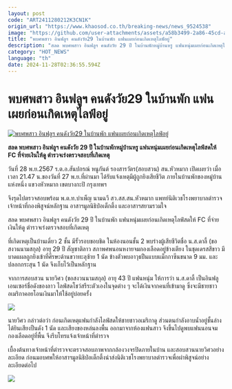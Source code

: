```yaml
---
layout: post
code: "ART2411280212K3CN1K"
origin_url: "https://www.khaosod.co.th/breaking-news/news_9524538"
image: "https://github.com/user-attachments/assets/a58b3499-2a86-45cd-a149-0fbb84def47d"
title: "พบศพสาว อินฟลูฯ คนดังวัย29 ในบ้านพัก แฟนเผยก่อนเกิดเหตุไลฟ์อยู่"
description: "สลด พบศพสาว อินฟลูฯ คนดังวัย 29 ปี ในบ้านพักหมู่บ้านหรู แฟนหนุ่มเผยก่อนเกิดเหตุไลฟ์สดให้ FC ที่จ่ายเงินให้ดู ตำรวจเร่งตรวจสอบที่เกิดเหตุ"
category: "HOT_NEWS"
language: "th"
date: 2024-11-28T02:36:55.594Z
---
```


# พบศพสาว อินฟลูฯ คนดังวัย29 ในบ้านพัก แฟนเผยก่อนเกิดเหตุไลฟ์อยู่

[![พบศพสาว อินฟลูฯ คนดังวัย29 ในบ้านพัก แฟนเผยก่อนเกิดเหตุไลฟ์อยู่](https://www.khaosod.co.th/wpapp/uploads/2024/11/Influencer-1.jpg "พบศพสาว อินฟลูฯ คนดังวัย29 ในบ้านพัก แฟนเผยก่อนเกิดเหตุไลฟ์อยู่")](https://www.khaosod.co.th/wpapp/uploads/2024/11/Influencer-1.jpg)

**สลด พบศพสาว อินฟลูฯ คนดังวัย 29 ปี ในบ้านพักหมู่บ้านหรู แฟนหนุ่มเผยก่อนเกิดเหตุไลฟ์สดให้ FC ที่จ่ายเงินให้ดู ตำรวจเร่งตรวจสอบที่เกิดเหตุ**

วันที่ 28 พ.ย.2567 ร.ต.อ.สันปกรณ์ หนูกันต์ รองสารวัตร(สอบสวน) สน.หัวหมาก เปิดเผยว่า เมื่อเวลา 21.47 น.ของวันที่ 27 พ.ย.ที่ผ่านมา ได้รับแจ้งเหตุมีผู้ถูกยิงเสียชีวิต ภายในบ้านพักของหมู่บ้านแห่งหนึ่ง แขวงหัวหมาก เขตบางกะปิ กรุงเทพฯ

จึงรุดไปตรวจสอบพร้อม พ.ต.ท.บำเพ็ญ นามฉวี สว.สส.สน.หัวหมาก แพทย์นิติเวชโรงพยาบาลตำรวจ เจ้าหน้าที่กองพิสูจน์หลักฐาน อาสาฯมูลนิธิป่อเต็กตึ้ง และอาสาฯสยามรวมใจ

สลด พบศพสาว อินฟลูฯ คนดังวัย 29 ปี ในบ้านพัก แฟนหนุ่มเผยก่อนเกิดเหตุไลฟ์สดให้ FC ที่จ่ายเงินให้ดู ตำรวจเร่งตรวจสอบที่เกิดเหตุ

ที่เกิดเหตุเป็นบ้านเดี่ยว 2 ชั้น มีรั้วรอบขอบชิด ในห้องนอนชั้น 2 พบร่างผู้เสียชีวิตชื่อ น.ส.ดาลี้ (ขอสงวนนามสกุล) อายุ 29 ปี สัญชาติลาว สภาพศพนอนหงายจมกองเลือดอยู่ข้างเตียง ในชุดเดรสสีขาว มีบาดแผลถูกยิงเข้าที่ศีรษะด้านขวาทะลุซ้าย 1 นัด ข้างตัวพบอาวุธปืนแบบแม็กกาซีนขนาด 9 มม. และปลอกกระสุน 1 นัด จึงเก็บไว้เป็นหลักฐาน

จากการสอบสวน นายวิศว (ขอสงวนนามสกุล) อายุ 43 ปี แฟนหนุ่ม ให้การว่า น.ส.ดาลี้ เป็นอินฟลูเอนเซอร์ชื่อดังของลาว ไลฟ์สดโชว์สรีระตัวเองในจุดต่าง ๆ จะได้เงินจากคนที่เข้ามาดู ซึ่งจะมีชายชาวอเมริกาคอยโอนเงินมาให้ใช้อยู่บ่อยครั้ง

[![](https://www.khaosod.co.th/wpapp/uploads/2024/11/28-ดับ1.jpg)](https://www.khaosod.co.th/wpapp/uploads/2024/11/28-ดับ1.jpg)

นายวิศว กล่าวต่อว่า ก่อนเกิดเหตุแฟนกำลังไลฟ์สดให้ชายชาวอเมริกาดู ส่วนตนกำลังอาบน้ำอยู่ชั้นล่าง ได้ยินเสียงปืนดัง 1 นัด และเสียงของหล่นลงพื้น ออกมาจากห้องแฟนสาว จึงขึ้นไปดูพบแฟนนอนจมกองเลือดอยู่ที่พื้น จึงรีบโทรแจ้งเจ้าหน้าที่ตำรวจ

เบื้องต้นทางเจ้าหน้าที่ตำรวจจะตรวจสอบภาพจากกล้องวงจรปิดภายในบ้าน และสอบสวนนายวิศวอย่างละเอียด ก่อนมอบศพให้อาสาฯมูลนิธิป่อเต็กตึ้งนำส่งนิติเวชโรงพยาบาลตำรวจเพื่อผ่าพิสูจน์อย่างละเอียดต่อไป

[![](https://www.khaosod.co.th/wpapp/uploads/2024/11/28-ดับ3.jpg)](https://www.khaosod.co.th/wpapp/uploads/2024/11/28-ดับ3.jpg)